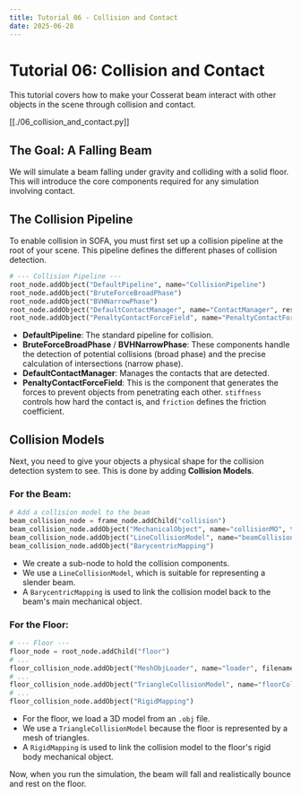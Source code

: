 ```yaml
---
title: Tutorial 06 - Collision and Contact
date: 2025-06-28
---
```


# Tutorial 06: Collision and Contact

This tutorial covers how to make your Cosserat beam interact with other objects in the scene through collision and contact.

[[./06_collision_and_contact.py]]

## The Goal: A Falling Beam

We will simulate a beam falling under gravity and colliding with a solid floor. This will introduce the core components required for any simulation involving contact.

## The Collision Pipeline

To enable collision in SOFA, you must first set up a collision pipeline at the root of your scene. This pipeline defines the different phases of collision detection.

```python
# --- Collision Pipeline ---
root_node.addObject("DefaultPipeline", name="CollisionPipeline")
root_node.addObject("BruteForceBroadPhase")
root_node.addObject("BVHNarrowPhase")
root_node.addObject("DefaultContactManager", name="ContactManager", response="FrictionContact", responseParams="mu=0.6")
root_node.addObject("PenaltyContactForceField", name="PenaltyContactForceField", response="default", stiffness=10000, friction=0.6)
```

- **DefaultPipeline**: The standard pipeline for collision.
- **BruteForceBroadPhase** / **BVHNarrowPhase**: These components handle the detection of potential collisions (broad phase) and the precise calculation of intersections (narrow phase).
- **DefaultContactManager**: Manages the contacts that are detected.
- **PenaltyContactForceField**: This is the component that generates the forces to prevent objects from penetrating each other. `stiffness` controls how hard the contact is, and `friction` defines the friction coefficient.

## Collision Models

Next, you need to give your objects a physical shape for the collision detection system to see. This is done by adding **Collision Models**.

### For the Beam:

```python
# Add a collision model to the beam
beam_collision_node = frame_node.addChild("collision")
beam_collision_node.addObject("MechanicalObject", name="collisionMO", template="Vec3d", position=beam_geometry.frames_as_vec3())
beam_collision_node.addObject("LineCollisionModel", name="beamCollisionModel", proximity=0.5)
beam_collision_node.addObject("BarycentricMapping")
```

- We create a sub-node to hold the collision components.
- We use a `LineCollisionModel`, which is suitable for representing a slender beam.
- A `BarycentricMapping` is used to link the collision model back to the beam's main mechanical object.

### For the Floor:

```python
# --- Floor ---
floor_node = root_node.addChild("floor")
# ...
floor_collision_node.addObject("MeshObjLoader", name="loader", filename="mesh/floor.obj", scale=20)
# ...
floor_collision_node.addObject("TriangleCollisionModel", name="floorCollisionModel")
# ...
floor_collision_node.addObject("RigidMapping")
```

- For the floor, we load a 3D model from an `.obj` file.
- We use a `TriangleCollisionModel` because the floor is represented by a mesh of triangles.
- A `RigidMapping` is used to link the collision model to the floor's rigid body mechanical object.

Now, when you run the simulation, the beam will fall and realistically bounce and rest on the floor.
